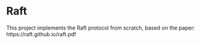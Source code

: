 <h1> Raft </h1>
<p>This project implements the Raft protocol from scratch, based on the paper: https://raft.github.io/raft.pdf </p>





